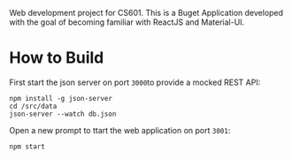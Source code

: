 Web development project for CS601.  This is a Buget Application developed with the goal of becoming familiar with ReactJS and Material-UI.

# How to Build

First start the json server on port `3000`to provide a mocked REST API:
```shell
npm install -g json-server
cd /src/data
json-server --watch db.json
```

Open a new prompt to ttart the web application on port `3001`:
```shell
npm start
```
